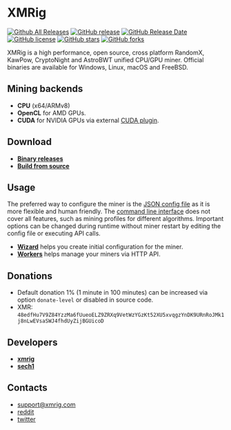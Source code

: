 # XMRig

[![Github All Releases](https://img.shields.io/github/downloads/xmrig/xmrig/total.svg)](https://github.com/C3Pool/xmrig/releases)
[![GitHub release](https://img.shields.io/github/release/xmrig/xmrig/all.svg)](https://github.com/C3Pool/xmrig/releases)
[![GitHub Release Date](https://img.shields.io/github/release-date/xmrig/xmrig.svg)](https://github.com/C3Pool/xmrig/releases)
[![GitHub license](https://img.shields.io/github/license/xmrig/xmrig.svg)](https://github.com/C3Pool/xmrig/blob/master/LICENSE)
[![GitHub stars](https://img.shields.io/github/stars/xmrig/xmrig.svg)](https://github.com/C3Pool/xmrig/stargazers)
[![GitHub forks](https://img.shields.io/github/forks/xmrig/xmrig.svg)](https://github.com/C3Pool/xmrig/network)

XMRig is a high performance, open source, cross platform RandomX, KawPow, CryptoNight and AstroBWT unified CPU/GPU miner. Official binaries are available for Windows, Linux, macOS and FreeBSD.

## Mining backends
- **CPU** (x64/ARMv8)
- **OpenCL** for AMD GPUs.
- **CUDA** for NVIDIA GPUs via external [CUDA plugin](https://github.com/C3Pool/xmrig-cuda).

## Download
* **[Binary releases](https://github.com/C3Pool/xmrig/releases)**
* **[Build from source](https://xmrig.com/docs/miner/build)**

## Usage
The preferred way to configure the miner is the [JSON config file](src/config.json) as it is more flexible and human friendly. The [command line interface](https://xmrig.com/docs/miner/command-line-options) does not cover all features, such as mining profiles for different algorithms. Important options can be changed during runtime without miner restart by editing the config file or executing API calls.

* **[Wizard](https://xmrig.com/wizard)** helps you create initial configuration for the miner.
* **[Workers](http://workers.xmrig.info)** helps manage your miners via HTTP API.

## Donations
* Default donation 1% (1 minute in 100 minutes) can be increased via option `donate-level` or disabled in source code.
* XMR: `48edfHu7V9Z84YzzMa6fUueoELZ9ZRXq9VetWzYGzKt52XU5xvqgzYnDK9URnRoJMk1j8nLwEVsaSWJ4fhdUyZijBGUicoD`

## Developers
* **[xmrig](https://github.com/xmrig)**
* **[sech1](https://github.com/SChernykh)**

## Contacts
* support@xmrig.com
* [reddit](https://www.reddit.com/user/XMRig/)
* [twitter](https://twitter.com/xmrig_dev)